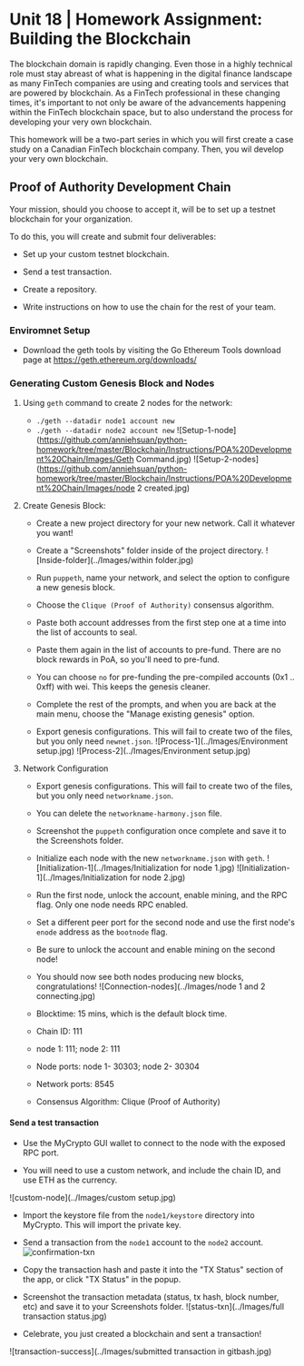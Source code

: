 # Unit 18 | Homework Assignment: Building the Blockchain

The blockchain domain is rapidly changing.  Even those in a highly technical role must stay abreast of what is happening in the digital finance landscape as many FinTech companies are using and creating tools and services that are powered by blockchain. As a FinTech professional in these changing times, it's important to not only be aware of the advancements happening within the FinTech blockchain space, but to also understand the process for developing your very own blockchain.

This homework will be a two-part series in which you will first create a case study on a Canadian FinTech blockchain company. Then, you wil develop your very own blockchain.

## Proof of Authority Development Chain


Your mission, should you choose to accept it, will be to set up a testnet blockchain for your organization.

To do this, you will create and submit four deliverables:

* Set up your custom testnet blockchain.

* Send a test transaction.

* Create a repository.

* Write instructions on how to use the chain for the rest of your team.

### Enviromnet Setup

* Download the geth tools by visiting the Go Ethereum Tools download page at https://geth.ethereum.org/downloads/


### Generating Custom Genesis Block and Nodes 

1. Using `geth` command to create 2 nodes for the network: 

    * `./geth --datadir node1 account new`
    * `./geth --datadir node2 account new`
    ![Setup-1-node](https://github.com/anniehsuan/python-homework/tree/master/Blockchain/Instructions/POA%20Development%20Chain/Images/Geth Command.jpg)
    ![Setup-2-nodes](https://github.com/anniehsuan/python-homework/tree/master/Blockchain/Instructions/POA%20Development%20Chain/Images/node 2 created.jpg)
    

2. Create Genesis Block: 
    * Create a new project directory for your new network. Call it whatever you want!

    * Create a "Screenshots" folder inside of the project directory.
    ![Inside-folder](../Images/within folder.jpg)

    * Run `puppeth`, name your network, and select the option to configure a new genesis block.

    * Choose the `Clique (Proof of Authority)` consensus algorithm.

    * Paste both account addresses from the first step one at a time into the list of accounts to seal.

    * Paste them again in the list of accounts to pre-fund. There are no block rewards in PoA, so you'll need to pre-fund.
    * You can choose `no` for pre-funding the pre-compiled accounts (0x1 .. 0xff) with wei. This keeps the genesis cleaner.

    * Complete the rest of the prompts, and when you are back at the main menu, choose the "Manage existing genesis" option.

    * Export genesis configurations. This will fail to create two of the files, but you only need `newnet.json`.
    ![Process-1](../Images/Environment setup.jpg)
    ![Process-2](../Images/Environment setup.jpg)

3. Network Configuration
    * Export genesis configurations. This will fail to create two of the files, but you only need `networkname.json`.

    * You can delete the `networkname-harmony.json` file.

    * Screenshot the `puppeth` configuration once complete and save it to the Screenshots folder.

    * Initialize each node with the new `networkname.json` with `geth`.
    ![Initialization-1](../Images/Initialization for node 1.jpg)
    ![Initialization-1](../Images/Initialization for node 2.jpg)
    

    * Run the first node, unlock the account, enable mining, and the RPC flag. Only one node needs RPC enabled.

    * Set a different peer port for the second node and use the first node's `enode` address as the `bootnode` flag.

    * Be sure to unlock the account and enable mining on the second node!

    * You should now see both nodes producing new blocks, congratulations!
    ![Connection-nodes](../Images/node 1 and 2 connecting.jpg)

    * Blocktime: 15 mins, which is the default block time.
    * Chain ID: 111
    * node 1: 111; node 2: 111
    * Node ports: node 1- 30303; node 2- 30304
    * Network ports: 8545
    * Consensus Algorithm: Clique (Proof of Authority)

#### Send a test transaction

* Use the MyCrypto GUI wallet to connect to the node with the exposed RPC port.

* You will need to use a custom network, and include the chain ID, and use ETH as the currency.

![custom-node](../Images/custom setup.jpg)

* Import the keystore file from the `node1/keystore` directory into MyCrypto. This will import the private key.

* Send a transaction from the `node1` account to the `node2` account.
![confirmation-txn](../Images/confirmation.jpg)
 
* Copy the transaction hash and paste it into the "TX Status" section of the app, or click "TX Status" in the popup.

* Screenshot the transaction metadata (status, tx hash, block number, etc) and save it to your Screenshots folder.
![status-txn](../Images/full transaction status.jpg)

* Celebrate, you just created a blockchain and sent a transaction!

![transaction-success](../Images/submitted transaction in gitbash.jpg)
